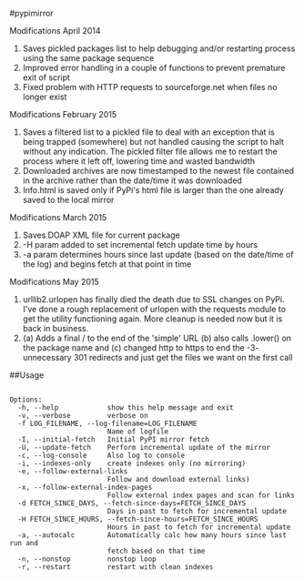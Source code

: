#pypimirror

Modifications April 2014

1. Saves pickled packages list to help debugging and/or restarting process using the same package sequence
2. Improved error handling in a couple of functions to prevent premature exit of script
3. Fixed problem with HTTP requests to sourceforge.net when files no longer exist


Modifications February 2015

1. Saves a filtered list to a pickled file to deal with an exception that is being trapped (somewhere) but not 
handled causing the script to halt without any indication. The pickled filter file allows me to restart the process where it left off, lowering time and wasted bandwidth
2. Downloaded archives are now timestamped to the newest file contained in the archive rather than the date/time it was downloaded
3. Info.html is saved only if PyPi's html file is larger than the one already saved to the local mirror

Modifications March 2015

1. Saves DOAP XML file for current package
2. -H param added to set incremental fetch update time by hours
3. -a param determines hours since last update (based on the date/time of the log) and begins fetch at that point in time

Modifications May 2015

1. urllib2.urlopen has finally died the death due to SSL changes on PyPi. I've done a rough replacement of urlopen with the requests module to get the utility functioning again. More cleanup is needed now but it is back in business.
2. (a) Adds a final / to the end of the 'simple' URL (b) also calls .lower() on the package name and (c) changed http to https to end the -3- unnecessary 301 redirects and just get the files we want on the first call



##Usage
<pre><code>
Options:
  -h, --help            show this help message and exit
  -v, --verbose         verbose on
  -f LOG_FILENAME, --log-filename=LOG_FILENAME
                        Name of logfile
  -I, --initial-fetch   Initial PyPI mirror fetch
  -U, --update-fetch    Perform incremental update of the mirror
  -c, --log-console     Also log to console
  -i, --indexes-only    create indexes only (no mirroring)
  -e, --follow-external-links
                        Follow and download external links)
  -x, --follow-external-index-pages
                        Follow external index pages and scan for links
  -d FETCH_SINCE_DAYS, --fetch-since-days=FETCH_SINCE_DAYS
                        Days in past to fetch for incremental update
  -H FETCH_SINCE_HOURS, --fetch-since-hours=FETCH_SINCE_HOURS
                        Hours in past to fetch for incremental update
  -a, --autocalc        Automatically calc how many hours since last run and
                        fetch based on that time
  -n, --nonstop         nonstop loop
  -r, --restart         restart with clean indexes
</code></pre>  
